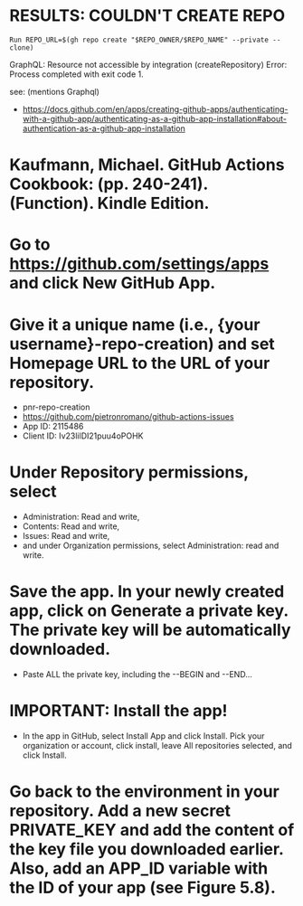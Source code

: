 # RESULTS: COULDN'T CREATE REPO
    Run REPO_URL=$(gh repo create "$REPO_OWNER/$REPO_NAME" --private --clone)
GraphQL: Resource not accessible by integration (createRepository)
Error: Process completed with exit code 1.

see: (mentions Graphql)
- https://docs.github.com/en/apps/creating-github-apps/authenticating-with-a-github-app/authenticating-as-a-github-app-installation#about-authentication-as-a-github-app-installation


# Kaufmann, Michael. GitHub Actions Cookbook: (pp. 240-241). (Function). Kindle Edition.
# Go to https://github.com/settings/apps and click New GitHub App. 
# Give it a unique name (i.e., {your username}-repo-creation) and set Homepage URL to the URL of your repository. 
- pnr-repo-creation
- https://github.com/pietronromano/github-actions-issues
- App ID: 2115486
- Client ID: Iv23lilDI21puu4oPOHK

# Under Repository permissions, select 
- Administration: Read and write, 
- Contents: Read and write, 
- Issues: Read and write, 
- and under Organization permissions, select Administration: read and write. 

# Save the app. In your newly created app, click on Generate a private key. The private key will be automatically downloaded.
- Paste ALL the private key, including the --BEGIN and --END...

# IMPORTANT: Install the app!
- In the​ app in GitHub, select Install App and click Install. Pick your organization or account, click install, leave All repositories selected, and click Install. 

# Go back to the environment in your repository. Add a new secret PRIVATE_KEY and add the content of the key file you downloaded earlier. Also, add an APP_ID variable with the ID of your app (see Figure 5.8).

